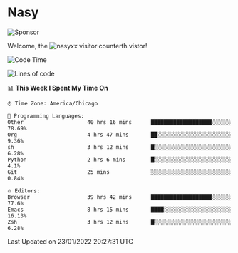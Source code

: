 # Nasy

<!--
<p align="center">
<img height="200" src="https://github-readme-stats.vercel.app/api?username=nasyxx&count_private=true&show_icons=true&theme=dracula&include_all_commits=true"/>
<img height="200" src="https://github-readme-stats.vercel.app/api/top-langs/?username=nasyxx&theme=dracula&hide=html,jupyter+notebook&count_private=true&show_icons=true"/>
</p>

  
----------------
-->

![Sponsor](https://img.shields.io/static/v1.svg?label=Sponsor&message=%E2%9D%A4&logo=GitHub&style=flat&color=pink)
 
Welcome, the ![nasyxx visitor counter](https://count.getloli.com/get/@nasyxx?theme=rule34)th vistor!
 
<!--START_SECTION:waka-->
![Code Time](http://img.shields.io/badge/Code%20Time-1%2C790%20hrs%2045%20mins-blue)

![Lines of code](https://img.shields.io/badge/From%20Hello%20World%20I%27ve%20Written-5%20Million%20lines%20of%20code-blue)

📊 **This Week I Spent My Time On** 

```text
⌚︎ Time Zone: America/Chicago

💬 Programming Languages: 
Other                    40 hrs 16 mins      ███████████████████░░░░░░   78.69% 
Org                      4 hrs 47 mins       ██░░░░░░░░░░░░░░░░░░░░░░░   9.36% 
sh                       3 hrs 12 mins       █░░░░░░░░░░░░░░░░░░░░░░░░   6.28% 
Python                   2 hrs 6 mins        █░░░░░░░░░░░░░░░░░░░░░░░░   4.1% 
Git                      25 mins             ░░░░░░░░░░░░░░░░░░░░░░░░░   0.84%

🔥 Editors: 
Browser                  39 hrs 42 mins      ███████████████████░░░░░░   77.6% 
Emacs                    8 hrs 15 mins       ████░░░░░░░░░░░░░░░░░░░░░   16.13% 
Zsh                      3 hrs 12 mins       █░░░░░░░░░░░░░░░░░░░░░░░░   6.28%

```


 Last Updated on 23/01/2022 20:27:31 UTC
<!--END_SECTION:waka-->

<!-- ![visitors](https://visitor-badge.laobi.icu/badge?page_id=nasyxx.nasyxx) -->
